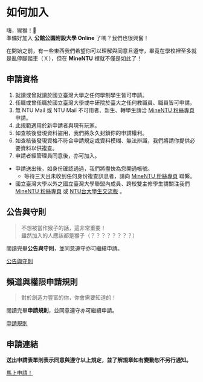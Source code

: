 # 如何加入
嗨，猴猴！🐒<br>
準備好加入 **公館公園附設大學 Online** 了嗎？我們也很興奮！

在開始之前，有一些東西我們希望你可以理解與同意且遵守，畢竟在學校裡至多就是亂停腳踏車（Ｘ），但在 **MineNTU** 裡就不僅是如此了！

## 申請資格
1. 就讀或曾就讀於國立臺灣大學之任何學制學生皆可申請。
2. 任職或曾任職於國立臺灣大學或中研院於臺大之任何教職員、職員皆可申請。
3. 無 NTU Mail 或 NTU Mail 不可用者、新生、轉學生請洽 [MineNTU 粉絲專頁](https://facebook.com/MineNTU) 申請。
4. 此規範適用於新申請者與現有玩家。
5. 如查核後發現資料盜用，我們將永久封鎖你的申請權利。
6. 如查核後發現資格不符合申請規定或資料模糊、無法辨識，我們將請你提供必要資料以供複查。
7. 申請者經管理員同意後，亦可加入。

- 申請送出後，如身份確認通過，我們將盡快為您開通帳號。
  - 等待三天且未收到任何身份複查訊息者，請向 [MineNTU 粉絲專頁](https://facebook.com/MineNTU) 聯繫。
- 國立臺灣大學以外之國立臺灣大學聯盟內成員、跨校雙主修學生請關注我們 [MineNTU 粉絲專頁](https://facebook.com/MineNTU) 或 [NTU台大學生交流版](https://www.facebook.com/groups/NTU.Head) 。

## 公告與守則
> 不想被當作猴子的話，這非常重要！<br>
> 雖然加入的人應該都是猴子（？？？？？？？？）

閱讀完畢**公告與守則**，並同意遵守亦可繼續申請。

[公告與守則](/terms-and-conditions/)

## 頻道與權限申請規則 
> 對於創造力豐富的你，你會需要知道的！

閱讀完畢**申請規則**，並同意遵守亦可繼續申請。

[申請規則](/requests/)

## 申請連結
**送出申請表單則表示同意與遵守以上規定，並了解規章如有變動恕不另行通知。**

[馬上申請！](https://forms.gle/XSyaXqTk6knEvFpUA)

